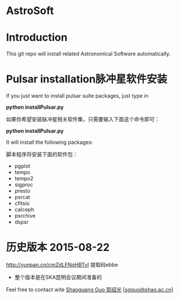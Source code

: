 # AstroSoft

Introduction
================
This git repo will install related Astronomical Software automatically.

**Pulsar installation脉冲星软件安装**
======================
If you just want to install pulsar suite packages, just type in 

**python installPulsar.py**

如果你希望安装脉冲星相关软件集，只需要输入下面这个命令即可：

**python installPulsar.py**

It will install the following packages:

脚本程序将安装下面的软件包：
- pgplot
- tempo
- tempo2
- sigproc
- presto
- psrcat
- cfitsio
- calceph
- psrchive
- dspsr

**历史版本**
2015-08-22
==========
http://yunpan.cn/cmZdLFNqHBTvI 提取码ebbe 
- 整个版本是在SKA昆明会议期间准备的


Feel free to contact wite [Shaoguang Guo 郭绍光](guoshaoguang.com) [sgguo@shao.ac.cn]
